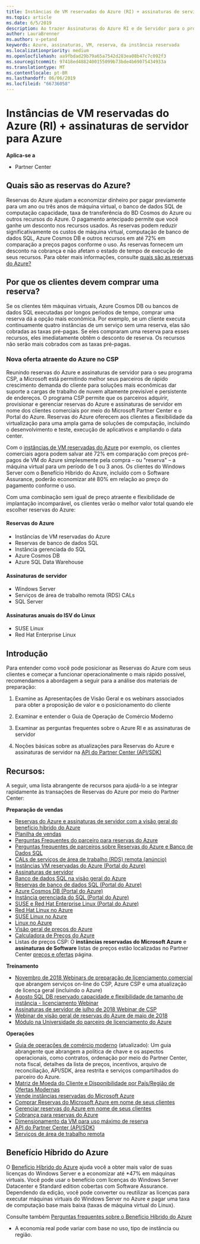 ```yaml
---
title: Instâncias de VM reservadas do Azure (RI) + assinaturas de servidor para Azure | Partner Center
ms.topic: article
ms.date: 6/5/2019
description: Ao trazer Assinaturas do Azure RI e de Servidor para o programa CSP, é melhor permitir que nossos parceiros lidem com a demanda crescente do cliente por soluções mais econômicas para dar suporte a cargas de trabalho persistentes e altamente previsíveis. O programa CSP permite que os parceiros adquiram, provisionem e gerenciem Assinaturas do Azure RI e de Servidor em nome de clientes comerciais por meio do Microsoft Partner Center e do Portal do Azure.
author: LauraBrenner
ms.author: v-petand
keywords: Azure, assinaturas, VM, reserva, da instância reservada
ms.localizationpriority: medium
ms.openlocfilehash: aa9fbdad29b79a65a7542d283ea08b47c7c092f3
ms.sourcegitcommit: 97418ed4882400155099b73bde4b69075434933a
ms.translationtype: MT
ms.contentlocale: pt-BR
ms.lasthandoff: 06/06/2019
ms.locfileid: "66736058"
---
```

<!-- Mike Aasen wrote and owns this topic -->

# <a name="azure-reserved-vm-instances-ri--server-subscriptions-for-azure"></a>Instâncias de VM reservadas do Azure (RI) + assinaturas de servidor para Azure

**Aplica-se a**

- Partner Center
 
## <a name="what-are-azure-reservations"></a>Quais são as reservas do Azure?

Reservas do Azure ajudam a economizar dinheiro por pagar previamente para um ano ou três anos de máquina virtual, o banco de dados SQL de computação capacidade, taxa de transferência do BD Cosmos do Azure ou outros recursos do Azure. O pagamento antecipado permite que você ganhe um desconto nos recursos usados. As reservas podem reduzir significativamente os custos de máquina virtual, computação de banco de dados SQL, Azure Cosmos DB e outros recursos em até 72% em comparação a preços pagos conforme o uso. As reservas fornecem um desconto na cobrança e não afetam o estado de tempo de execução de seus recursos. Para obter mais informações, consulte [quais são as reservas do Azure?](https://docs.microsoft.com/azure/billing/billing-save-compute-costs-reservations)

## <a name="why-should-customers-buy-a-reservation"></a>Por que os clientes devem comprar uma reserva?

Se os clientes têm máquinas virtuais, Azure Cosmos DB ou bancos de dados SQL executadas por longos períodos de tempo, comprar uma reserva dá a opção mais econômica. Por exemplo, se um cliente executa continuamente quatro instâncias de um serviço sem uma reserva, elas são cobradas as taxas pré-pagas. Se eles compraram uma reserva para esses recursos, eles imediatamente obtêm o desconto de reserva. Os recursos não serão mais cobrados com as taxas pré-pagas.

 
### <a name="compelling-new-azure-offer-in-csp"></a>Nova oferta atraente do Azure no CSP 

Reunindo reservas do Azure e assinaturas de servidor para o seu programa CSP, a Microsoft está permitindo melhor seus parceiros de rápido crescimento demanda do cliente para soluções mais econômicas dar suporte a cargas de trabalho de nuvem altamente previsível e persistente de endereços. O programa CSP permite que os parceiros adquirir, provisionar e gerenciar reservas do Azure e assinaturas de servidor em nome dos clientes comerciais por meio do Microsoft Partner Center e o Portal do Azure. Reservas do Azure oferecem aos clientes a flexibilidade da virtualização para uma ampla gama de soluções de computação, incluindo o desenvolvimento e teste, execução de aplicativos e ampliando o data center. 

Com o [instâncias de VM reservadas do Azure](https://azure.microsoft.com/en-us/pricing/reserved-vm-instances/) por exemplo, os clientes comerciais agora podem salvar até 72% em comparação com preços pré-pagos de VM do Azure simplesmente pela compra – ou "reserva" – a máquina virtual para um período de 1 ou 3 anos. Os clientes do Windows Server com o Benefício Híbrido do Azure, incluído com o Software Assurance, poderão economizar até 80% em relação ao preço do pagamento conforme o uso. 

Com uma combinação sem igual de preço atraente e flexibilidade de implantação incomparável, os clientes verão o melhor valor total quando ele escolher reservas do Azure:

#### <a name="azure-reservations"></a>Reservas do Azure
-   Instâncias de VM reservadas do Azure
-   Reservas de banco de dados SQL
-   Instância gerenciada do SQL
-   Azure Cosmos DB
-   Azure SQL Data Warehouse

#### <a name="server-subscriptions"></a>Assinaturas de servidor
-   Windows Server
-   Serviços de área de trabalho remota (RDS) CALs
-   SQL Server

#### <a name="linux-isv-annual-subscriptions"></a>Assinaturas anuais do ISV do Linux
-   SUSE Linux
-   Red Hat Enterprise Linux

## <a name="getting-started"></a>Introdução

Para entender como você pode posicionar as Reservas do Azure com seus clientes e começar a funcionar operacionalmente o mais rápido possível, recomendamos a abordagem a seguir para a análise dos materiais de preparação:

1.  Examine as Apresentações de Visão Geral e os webinars associados para obter a proposição de valor e o posicionamento do cliente

2.  Examinar e entender o Guia de Operação de Comércio Moderno

5.  Examinar as perguntas frequentes sobre o Azure RI e as assinaturas de servidor

6.  Noções básicas sobre as atualizações para Reservas do Azure e assinaturas de servidor na [API do Partner Center (API/SDK)](https://docs.microsoft.com/en-us/partner-center/develop/purchase-azure-reserved-vm-instances)

## <a name="resources"></a>Recursos: 

A seguir, uma lista abrangente de recursos para ajudá-lo a se integrar rapidamente às transações de Reservas do Azure por meio do Partner Center: 

**Preparação de vendas**

- [Reservas do Azure e assinaturas de servidor com a visão geral do benefício híbrido do Azure](https://assetsprod.microsoft.com/Azure-reservations-and-server-subscriptions-with-azure-hybrid-benefit.pptx)
- [Planilha de vendas](https://assetsprod.microsoft.com/mpn/Azure-RI-Sales-Sheet-CSP.pdf)
- [Perguntas Frequentes do parceiro para reservas do Azure](https://assetsprod.microsoft.com/Partner-faq-for-azure-reservations.docx)
- [Perguntas frequentes de parceiros sobre Reservas do Azure e Banco de Dados SQL](https://assetsprod.microsoft.com/Partner-faq-for-azure-reservations-sql-db.docx)
- [CALs de serviços de área de trabalho (RDS) remota (anúncio)](https://cloudblogs.microsoft.com/windowsserver/2018/10/03/remote-desktop-services-2019-generally-available-with-windows-server-2019/)
- [Instâncias VM reservadas do Azure (Portal do Azure)](https://docs.microsoft.com/en-us/azure/virtual-machines/windows/prepay-reserved-vm-instances)
- [Assinaturas de servidor](https://docs.microsoft.com/en-us/partner-center/csp-software-subscriptions)
- [Banco de dados SQL na visão geral do Azure](https://assetsprod.microsoft.com/Sql-db-in-azure-overview.pptx)
- [Reservas de banco de dados SQL (Portal do Azure)](https://docs.microsoft.com/en-us/azure/sql-database/sql-database-reserved-capacity)
- [Azure Cosmos DB (Portal do Azure)](https://docs.microsoft.com/en-us/azure/cosmos-db/cosmos-db-reserved-capacity)
- [Instância gerenciada do SQL (Portal do Azure)](https://docs.microsoft.com/en-us/azure/sql-database/sql-database-managed-instance)
- [SUSE e Red Hat Enterprise Linux (Portal do Azure)](https://docs.microsoft.com/en-us/azure/virtual-machines/linux/prepay-suse-software-charges)
- [Red Hat Linux no Azure](https://azure.com/redhat)
- [SUSE Linux no Azure](https://azure.microsoft.com/en-us/overview/linux-on-azure/suse/)
- [Linux no Azure](https://azure.microsoft.com/en-us/overview/linux-on-azure/)
- [Visão geral de preços do Azure](https://azure.microsoft.com/en-us/pricing/)
- [Calculadora de Preços do Azure](https://azure.microsoft.com/en-us/pricing/calculator/)
- Listas de preços CSP:  O **instâncias reservadas do Microsoft Azure** e **assinaturas de Software** listas de preços estão localizadas no Partner Center [preços e ofertas](https://partner.microsoft.com/en-us/pcv/sales) página.


**Treinamento**

- [Novembro de 2018 Webinars de preparação de licenciamento comercial](https://na01.safelinks.protection.outlook.com/?url=https%3A%2F%2Fcommercial-licensing.eventbuilder.com%2F%3Flandingpageid%3DV0Bx6L&data=02%7C01%7Cv-oumaki%40microsoft.com%7C96e24687952242e1ff0c08d62ada13f3%7C72f988bf86f141af91ab2d7cd011db47%7C1%7C0%7C636743513471330495&sdata=DjPAKnW%2BpVekRS3Zngy2uwAkTpU4z1O%2Fh56NuTOmCzM%3D&reserved=0) que abrangem serviços on-line do CSP, Azure CSP e uma atualização de licença geral (incluindo o Azure)
- [Agosto SQL DB reservado capacidade e flexibilidade de tamanho de instância - licenciamento Webinar](https://commercial-licensing.eventbuilder.com/view?eventid=d0t9g4)
- [Assinaturas de servidor de julho de 2018 Webinar de CSP](https://commercial-licensing.eventbuilder.com/Server_Subscriptions_in_CSP_P2_July)
- [Webinar de visão geral de reservas do Azure de maio de 2018](https://commercial-licensing.eventbuilder.com/Reserved_Instances_in_CSP_May_Option_1)
- [Módulo na Universidade do parceiro de licenciamento do Azure](https://aka.ms/azure_partner_licensing)

**Operações**

- [Guia de operações de comércio moderno](https://assetsprod.microsoft.com/mpn/Partner-Center-Modern-Commerce-Operating-Guide.docx) (atualizado):  Um guia abrangente que abrangem a política de chave e os aspectos operacionais, como contratos, ordenação por meio do Partner Center, nota fiscal, detalhes da lista de preços, incentivos, arquivo de reconciliação, API/SDK, área restrita e serviços compartilhados do parceiro do Azure.
- [Matriz de Moeda do Cliente e Disponibilidade por País/Região de Ofertas Modernas](https://assetsprod.microsoft.com/modern-offers-country-currency-availability.xlsx)
- [Vende instâncias reservadas do Microsoft Azure](https://go.microsoft.com/fwlink/?linkid=872806)
- [Comprar Reservas do Microsoft Azure em nome de seus clientes](https://go.microsoft.com/fwlink/?linkid=872807)
- [Gerenciar reservas do Azure em nome de seus clientes](https://go.microsoft.com/fwlink/?linkid=872808)
- [Cobrança para reservas do Azure](https://go.microsoft.com/fwlink/?linkid=872809)
- [Dimensionamento da VM para uso máximo de reserva](https://go.microsoft.com/fwlink/?linkid=872810)
- [API do Partner Center (API/SDK)](https://docs.microsoft.com/en-us/partner-center/develop/purchase-azure-reserved-vm-instances)
- [Serviços de área de trabalho remota](https://docs.microsoft.com/en-us/windows-server/remote/remote-desktop-services/welcome-to-rds)

## <a name="azure-hybrid-benefit"></a>Benefício Híbrido do Azure

O [Benefício Híbrido do Azure](https://azure.microsoft.com/pricing/hybrid-benefit) ajuda você a obter mais valor de suas licenças do Windows Server e a economizar até *47% em máquinas virtuais. Você pode usar o benefício com licenças do Windows Server Datacenter e Standard edition cobertas com Software Assurance. Dependendo da edição, você pode converter ou reutilizar as licenças para executar máquinas virtuais do Windows Server no Azure e pagar uma taxa de computação base mais baixa (taxas de máquina virtual do Linux).

Consulte também [Perguntas frequentes sobre o Benefício Híbrido do Azure](https://azure.microsoft.com/en-us/pricing/hybrid-benefit/faq/)

* A economia real pode variar com base no uso, tipo de instância ou região.
